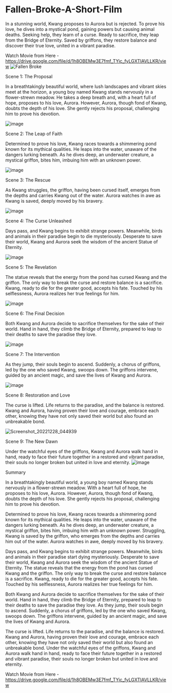 # Fallen-Broke-A-Short-Film
In a stunning world, Kwang proposes to Aurora but is rejected. To prove his love, he dives into a mystical pond, gaining powers but causing animal deaths. Seeking help, they learn of a curse. Ready to sacrifice, they leap from the Bridge of Eternity. Saved by griffons, they restore balance and discover their true love, united in a vibrant paradise.

Watch Movie from Here - https://drive.google.com/file/d/1h8OBEMw3E7fmf_TYic_fyLGXTIAVLLKR/view
![Fallen Broke](https://github.com/abhistorm/Fallen-Broke-A-Short-Film/assets/74293846/42b34e9f-e953-4128-a31e-08835a7fc7cd)


Scene 1: The Proposal

In a breathtakingly beautiful world, where lush landscapes and vibrant skies meet at the horizon, a young boy named Kwang stands nervously in a flower-strewn meadow. He takes a deep breath and, with a heart full of hope, proposes to his love, Aurora. However, Aurora, though fond of Kwang, doubts the depth of his love. She gently rejects his proposal, challenging him to prove his devotion.

![image](https://github.com/abhistorm/Fallen-Broke-A-Short-Film/assets/74293846/e86b19cb-6e0e-4739-8e04-b31847224baf)


Scene 2: The Leap of Faith

Determined to prove his love, Kwang races towards a shimmering pond known for its mythical qualities. He leaps into the water, unaware of the dangers lurking beneath. As he dives deep, an underwater creature, a mystical griffon, bites him, imbuing him with an unknown power.

![image](https://github.com/abhistorm/Fallen-Broke-A-Short-Film/assets/74293846/686f3494-3afe-41ef-b065-16d0b68cda43)

Scene 3: The Rescue

As Kwang struggles, the griffon, having been cursed itself, emerges from the depths and carries Kwang out of the water. Aurora watches in awe as Kwang is saved, deeply moved by his bravery.

![image](https://github.com/abhistorm/Fallen-Broke-A-Short-Film/assets/74293846/bd8ee6e3-cfd9-469d-a869-32b75e806210)


Scene 4: The Curse Unleashed

Days pass, and Kwang begins to exhibit strange powers. Meanwhile, birds and animals in their paradise begin to die mysteriously. Desperate to save their world, Kwang and Aurora seek the wisdom of the ancient Statue of Eternity.

![image](https://github.com/abhistorm/Fallen-Broke-A-Short-Film/assets/74293846/253d18b8-6f0e-47c3-a240-651d46d32289)


Scene 5: The Revelation

The statue reveals that the energy from the pond has cursed Kwang and the griffon. The only way to break the curse and restore balance is a sacrifice. Kwang, ready to die for the greater good, accepts his fate. Touched by his selflessness, Aurora realizes her true feelings for him.

![image](https://github.com/abhistorm/Fallen-Broke-A-Short-Film/assets/74293846/77e76e86-41c5-4069-b9e5-06eb6bbe97c5)

Scene 6: The Final Decision

Both Kwang and Aurora decide to sacrifice themselves for the sake of their world. Hand in hand, they climb the Bridge of Eternity, prepared to leap to their deaths to save the paradise they love.

![image](https://github.com/abhistorm/Fallen-Broke-A-Short-Film/assets/74293846/53ec4e7c-bf52-44ef-8af9-332d59acb1f7)


Scene 7: The Intervention

As they jump, their souls begin to ascend. Suddenly, a chorus of griffons, led by the one who saved Kwang, swoops down. The griffons intervene, guided by an ancient magic, and save the lives of Kwang and Aurora.

![image](https://github.com/abhistorm/Fallen-Broke-A-Short-Film/assets/74293846/cdcc00e9-a5c4-46dd-b102-3217f8e6fdba)


Scene 8: Restoration and Love

The curse is lifted. Life returns to the paradise, and the balance is restored. Kwang and Aurora, having proven their love and courage, embrace each other, knowing they have not only saved their world but also found an unbreakable bond.

![Screenshot_20221228_044939](https://github.com/abhistorm/Fallen-Broke-A-Short-Film/assets/74293846/873088ee-c396-4204-85e0-ce81d1172830)


Scene 9: The New Dawn

Under the watchful eyes of the griffons, Kwang and Aurora walk hand in hand, ready to face their future together in a restored and vibrant paradise, their souls no longer broken but united in love and eternity.
![image](https://github.com/abhistorm/Fallen-Broke-A-Short-Film/assets/74293846/fede4765-dddd-4d0b-a20f-afd86d6d6a5e)



Summary 

In a breathtakingly beautiful world, a young boy named Kwang stands nervously in a flower-strewn meadow. With a heart full of hope, he proposes to his love, Aurora. However, Aurora, though fond of Kwang, doubts the depth of his love. She gently rejects his proposal, challenging him to prove his devotion.

Determined to prove his love, Kwang races towards a shimmering pond known for its mythical qualities. He leaps into the water, unaware of the dangers lurking beneath. As he dives deep, an underwater creature, a mystical griffon, bites him, imbuing him with an unknown power. Struggling, Kwang is saved by the griffon, who emerges from the depths and carries him out of the water. Aurora watches in awe, deeply moved by his bravery.

Days pass, and Kwang begins to exhibit strange powers. Meanwhile, birds and animals in their paradise start dying mysteriously. Desperate to save their world, Kwang and Aurora seek the wisdom of the ancient Statue of Eternity. The statue reveals that the energy from the pond has cursed Kwang and the griffon. The only way to break the curse and restore balance is a sacrifice. Kwang, ready to die for the greater good, accepts his fate. Touched by his selflessness, Aurora realizes her true feelings for him.

Both Kwang and Aurora decide to sacrifice themselves for the sake of their world. Hand in hand, they climb the Bridge of Eternity, prepared to leap to their deaths to save the paradise they love. As they jump, their souls begin to ascend. Suddenly, a chorus of griffons, led by the one who saved Kwang, swoops down. The griffons intervene, guided by an ancient magic, and save the lives of Kwang and Aurora.

The curse is lifted. Life returns to the paradise, and the balance is restored. Kwang and Aurora, having proven their love and courage, embrace each other, knowing they have not only saved their world but also found an unbreakable bond. Under the watchful eyes of the griffons, Kwang and Aurora walk hand in hand, ready to face their future together in a restored and vibrant paradise, their souls no longer broken but united in love and eternity.


Watch Movie from Here - https://drive.google.com/file/d/1h8OBEMw3E7fmf_TYic_fyLGXTIAVLLKR/view
